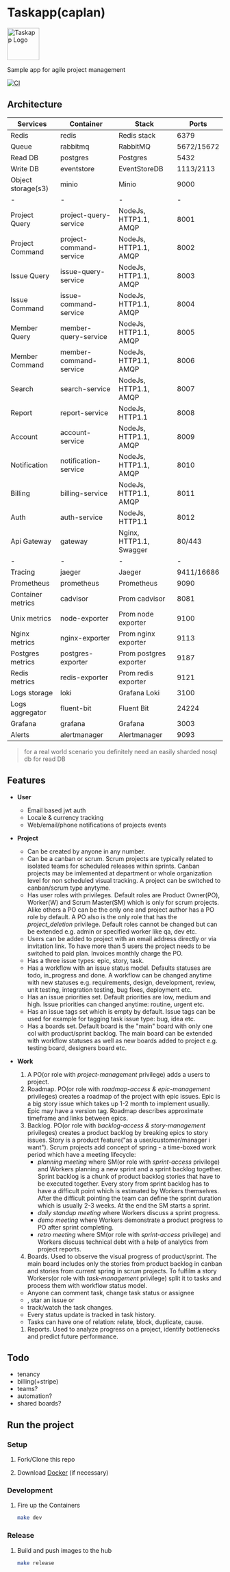 # Taskapp(caplan)

<img src="apps/gateway/nginx/www/logo.svg" width="75" alt="Taskapp Logo"/>

Sample app for agile project management

[![CI](https://github.com/blacknred/full-taskapp/workflows/release/badge.svg)](https://github.com/blacknred/full-taskapp/actions)

## Architecture

| Services           | Container               | Stack                   | Ports      |
| ------------------ | ----------------------- | ----------------------- | ---------- |
| Redis              | redis                   | Redis stack             | 6379       |
| Queue              | rabbitmq                | RabbitMQ                | 5672/15672 |
| Read DB            | postgres                | Postgres                | 5432       |
| Write DB           | eventstore              | EventStoreDB            | 1113/2113  |
| Object storage(s3) | minio                   | Minio                   | 9000       |
| -                  | -                       | -                       | -          |
| Project Query      | project-query-service   | NodeJs, HTTP1.1, AMQP   | 8001       |
| Project Command    | project-command-service | NodeJs, HTTP1.1, AMQP   | 8002       |
| Issue Query        | issue-query-service     | NodeJs, HTTP1.1, AMQP   | 8003       |
| Issue Command      | issue-command-service   | NodeJs, HTTP1.1, AMQP   | 8004       |
| Member Query       | member-query-service    | NodeJs, HTTP1.1, AMQP   | 8005       |
| Member Command     | member-command-service  | NodeJs, HTTP1.1, AMQP   | 8006       |
| Search             | search-service          | NodeJs, HTTP1.1, AMQP   | 8007       |
| Report             | report-service          | NodeJs, HTTP1.1         | 8008       |
| Account            | account-service         | NodeJs, HTTP1.1, AMQP   | 8009       |
| Notification       | notification-service    | NodeJs, HTTP1.1, AMQP   | 8010       |
| Billing            | billing-service         | NodeJs, HTTP1.1, AMQP   | 8011       |
| Auth               | auth-service            | NodeJs, HTTP1.1         | 8012       |
| Api Gateway        | gateway                 | Nginx, HTTP1.1, Swagger | 80/443     |
| -                  | -                       | -                       | -          |
| Tracing            | jaeger                  | Jaeger                  | 9411/16686 |
| Prometheus         | prometheus              | Prometheus              | 9090       |
| Container metrics  | cadvisor                | Prom cadvisor           | 8081       |
| Unix metrics       | node-exporter           | Prom node exporter      | 9100       |
| Nginx metrics      | nginx-exporter          | Prom nginx exporter     | 9113       |
| Postgres metrics   | postgres-exporter       | Prom postgres exporter  | 9187       |
| Redis metrics      | redis-exporter          | Prom redis exporter     | 9121       |
| Logs storage       | loki                    | Grafana Loki            | 3100       |
| Logs aggregator    | fluent-bit              | Fluent Bit              | 24224      |
| Grafana            | grafana                 | Grafana                 | 3003       |
| Alerts             | alertmanager            | Alertmanager            | 9093       |

> for a real world scenario you definitely need an easily sharded nosql db for read DB

## Features

- **User**

  - Email based jwt auth
  - Locale & currency tracking
  - Web/email/phone notifications of projects events

- **Project**

  - Can be created by anyone in any number.
  - Can be a canban or scrum. Scrum projects are typically related to isolated teams for scheduled releases within sprints. Canban projects may be imlemented at department or whole organization level for non scheduled visual tracking. A project can be switched to canban/scrum type anytyme.
  - Has user roles with privileges. Default roles are Product Owner(PO), Worker(W) and Scrum Master(SM) which is only for scrum projects. Alike others a PO can be the only one and project author has a PO role by default. A PO also is the only role that has the _project_deletion_ privilege. Default roles cannot be changed but can be extended e.g. admin or specified worker like qa, dev etc.
  - Users can be added to project with an email address directly or via invitation link. To have more than 5 users the project needs to be switched to paid plan. Invoices monthly charge the PO.
  - Has a three issue types: epic, story, task.
  - Has a workflow with an issue status model. Defaults statuses are todo, in_progress and done. A workflow can be changed anytime with new statuses e.g. requirements, design, development, review, unit testing, integration testing, bug fixes, deployment etc.
  - Has an issue priorities set. Default priorities are low, medium and high. Issue priorities can changed anytime: routine, urgent etc.
  - Has an issue tags set which is empty by default. Issue tags can be used for example for tagging task issue type: bug, idea etc.
  - Has a boards set. Default board is the "main" board with only one col with product/sprint backlog. The main board can be extended with workflow statuses as well as new boards added to project e.g. testing board, designers board etc.

- **Work**

  1. A PO(or role with _project-management_ privilege) adds a users to project.
  1. Roadmap. PO(or role with _roadmap-access & epic-management_ privileges) creates a roadmap of the project with epic issues. Epic is a big story issue which takes up 1-2 month to implement usually. Epic may have a version tag. Roadmap describes approximate timeframe and links between epics.
  1. Backlog. PO(or role with _backlog-access & story-management_ privileges) creates a product backlog by breaking epics to story issues. Story is a product feature("as a user/customer/manager i want"). Scrum projects add concept of spring - a time-boxed work period which have a meeting lifecycle:
     - _planning meeting_ where SM(or role with _sprint-access_ privilege) and Workers planning a new sprint and a sprint backlog together. Sprint backlog is a chunk of product backlog stories that have to be executed together. Every story from sprint backlog has to have a difficult point which is estimated by Workers themselves. After the difficult pointing the team can define the sprint duration which is usually 2-3 weeks. At the end the SM starts a sprint.
     - _daily standup meeting_ where Workers discuss a sprint progress.
     - _demo meeting_ where Workers demonstrate a product progress to PO after sprint completing.
     - _retro meeting_ where SM(or role with _sprint-access_ privilege) and Workers discuss technical debt with a help of analytics from project reports.
  1. Boards. Used to observe the visual progress of product/sprint. The main board includes only the stories from product backlog in canban and stories from current spring in scrum projects. To fulfilm a story Workers(or role with _task-management_ privilege) split it to tasks and process them with workflow status model.

  - Anyone can comment task, change task status or assignee
  - , star an issue or
  - track/watch the task changes.
  - Every status update is tracked in task history.
  - Tasks can have one of relation: relate, block, duplicate, cause.

  1. Reports. Used to analyze progress on a project, identify bottlenecks and predict future performance.

## Todo

- tenancy
- billing(+stripe)
- teams?
- automation?
- shared boards?

## Run the project

### Setup

1. Fork/Clone this repo

1. Download [Docker](https://docs.docker.com/docker-for-mac/install/) (if necessary)

### Development

1. Fire up the Containers

   ```sh
   make dev
   ```

### Release

1. Build and push images to the hub

   ```sh
   make release
   ```
